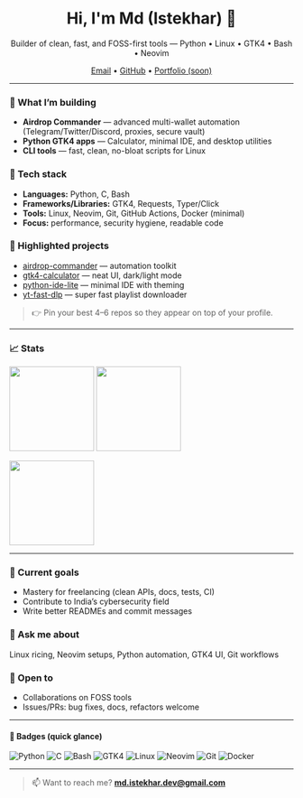 <h1 align="center">Hi, I'm Md (Istekhar) 👋</h1>
<p align="center">
  Builder of clean, fast, and FOSS-first tools — Python • Linux • GTK4 • Bash • Neovim
</p>

<p align="center">
  <a href="mailto:istekhar8966@gmail.com">Email</a> •
  <a href="https://github.com/istekhar8966">GitHub</a> •
  <a href="#">Portfolio (soon)</a>
</p>

---

### 🚀 What I’m building
- **Airdrop Commander** — advanced multi-wallet automation (Telegram/Twitter/Discord, proxies, secure vault)
- **Python GTK4 apps** — Calculator, minimal IDE, and desktop utilities
- **CLI tools** — fast, clean, no-bloat scripts for Linux

### 🧰 Tech stack
- **Languages:** Python, C, Bash
- **Frameworks/Libraries:** GTK4, Requests, Typer/Click
- **Tools:** Linux, Neovim, Git, GitHub Actions, Docker (minimal)
- **Focus:** performance, security hygiene, readable code

### 📌 Highlighted projects
- [airdrop-commander](https://github.com/istekhar8966/airdrop-commander) — automation toolkit
- [gtk4-calculator](https://github.com/istekhar8966/gtk4-calculator) — neat UI, dark/light mode
- [python-ide-lite](https://github.com/istekhar8966/python-ide-lite) — minimal IDE with theming
- [yt-fast-dlp](https://github.com/istekhar8966/yt-fast-dlp) — super fast playlist downloader

> 👉 Pin your best 4–6 repos so they appear on top of your profile.

---

### 📈 Stats
<p>
  <img src="https://github-readme-stats.vercel.app/api?username=istekhar8966&show_icons=true&theme=transparent" height="150" />
  <img src="https://github-readme-stats.vercel.app/api/top-langs/?username=istekhar8966&layout=compact&theme=transparent" height="150" />
</p>
<p>
  <img src="https://streak-stats.demolab.com?user=istekhar8966&theme=transparent" height="150" />
</p>

---

### 🧭 Current goals
- Mastery for freelancing (clean APIs, docs, tests, CI)
- Contribute to India’s cybersecurity field
- Write better READMEs and commit messages

### 💬 Ask me about
Linux ricing, Neovim setups, Python automation, GTK4 UI, Git workflows

### 🤝 Open to
- Collaborations on FOSS tools
- Issues/PRs: bug fixes, docs, refactors welcome

---

#### 🔖 Badges (quick glance)
![Python](https://img.shields.io/badge/Python-3776AB?logo=python&logoColor=white&style=flat)
![C](https://img.shields.io/badge/C-A8B9CC?logo=c&logoColor=black&style=flat)
![Bash](https://img.shields.io/badge/Bash-121011?logo=gnu-bash&logoColor=white&style=flat)
![GTK4](https://img.shields.io/badge/GTK4-3E7FC1?logo=gtk&logoColor=white&style=flat)
![Linux](https://img.shields.io/badge/Linux-FCC624?logo=linux&logoColor=black&style=flat)
![Neovim](https://img.shields.io/badge/Neovim-57A143?logo=neovim&logoColor=white&style=flat)
![Git](https://img.shields.io/badge/Git-F05032?logo=git&logoColor=white&style=flat)
![Docker](https://img.shields.io/badge/Docker-2496ED?logo=docker&logoColor=white&style=flat)

---

> 📫 Want to reach me? **md.istekhar.dev@gmail.com**
